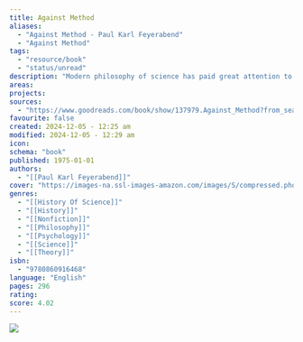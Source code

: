 ```yaml
---
title: Against Method
aliases:
  - "Against Method - Paul Karl Feyerabend"
  - "Against Method"
tags:
  - "resource/book"
  - "status/unread"
description: "Modern philosophy of science has paid great attention to the understanding of scientific ‘practice’, in contrast to concentration on scientific ‘method’. Paul Feyerabend’s acclaimed work, which has contributed greatly to this new emphasis, shows the deficiencies of some widespread ideas about the nature of knowledge. He argues that the only feasible explanations of scientific successes are historical explanations, and that anarchism must now replace rationalism in the theory of knowledge.The third edition of this classic text contains a new preface and additional reflections at various points in which the author takes account both of recent debates on science and on the impact of scientific products and practices on the human community. While disavowing populism or relativism, Feyerabend continues to insist that the voice of the inexpert must be heard. Thus many environmental perils were first identified by non-experts against prevailing assumptions in the scientific community. Feyerabend’s challenging reassessment of scientific claims and understandings are as pungent and timely as ever."
areas: 
projects: 
sources:
  - "https://www.goodreads.com/book/show/137979.Against_Method?from_search=true&from_srp=true&qid=dNvstLo74P&rank=1"
favourite: false
created: 2024-12-05 - 12:25 am
modified: 2024-12-05 - 12:29 am
icon: 
schema: "book"
published: 1975-01-01
authors:
  - "[[Paul Karl Feyerabend]]"
cover: "https://images-na.ssl-images-amazon.com/images/S/compressed.photo.goodreads.com/books/1373999202i/137979.jpg"
genres:
  - "[[History Of Science]]"
  - "[[History]]"
  - "[[Nonfiction]]"
  - "[[Philosophy]]"
  - "[[Psychology]]"
  - "[[Science]]"
  - "[[Theory]]"
isbn:
  - "9780860916468"
language: "English"
pages: 296
rating: 
score: 4.02
---
```


![](https://images-na.ssl-images-amazon.com/images/S/compressed.photo.goodreads.com/books/1373999202i/137979.jpg)
